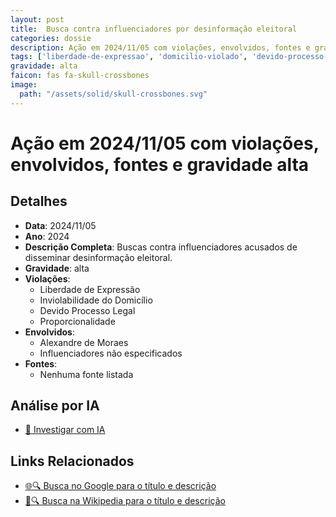 ```yaml
---
layout: post
title:  Busca contra influenciadores por desinformação eleitoral
categories: dossie
description: Ação em 2024/11/05 com violações, envolvidos, fontes e gravidade alta
tags: ['liberdade-de-expressao', 'domicilio-violado', 'devido-processo-legal', 'proporcionalidade', 'alexandre-de-moraes', 'influenciadores-nao-especificados', 'gravidade-alta']
gravidade: alta
faicon: fas fa-skull-crossbones
image:
  path: "/assets/solid/skull-crossbones.svg"
---
```


# Ação em 2024/11/05 com violações, envolvidos, fontes e gravidade alta

## Detalhes
- **Data**: 2024/11/05
- **Ano**: 2024
- **Descrição Completa**: Buscas contra influenciadores acusados de disseminar desinformação eleitoral.
- **Gravidade**: alta <i class="fas fa-skull-crossbones fa-2x"></i>
- **Violações**:
  - Liberdade de Expressão
  - Inviolabilidade do Domicílio
  - Devido Processo Legal
  - Proporcionalidade
- **Envolvidos**:
  - Alexandre de Moraes
  - Influenciadores não especificados
- **Fontes**:
  - Nenhuma fonte listada

## Análise por IA
- [🤖 Investigar com IA](https://www.perplexity.ai/search?q=%22Alexandre%20de%20Moraes%22%20Busca%20contra%20influenciadores%20por%20desinforma%C3%A7%C3%A3o%20eleitoral%20Buscas%20contra%20influenciadores%20acusados%20de%20disseminar%20desinforma%C3%A7%C3%A3o%20eleitoral.%20Liberdade%20de%20Express%C3%A3o%20Inviolabilidade%20do%20Domic%C3%ADlio%20Devido%20Processo%20Legal%20Proporcionalidade%202024%20gravidade%20alta)

## Links Relacionados
- [🌐🔍 Busca no Google para o título e descrição](https://www.google.com/search?q=%22Alexandre%20de%20Moraes%22%20Busca%20contra%20influenciadores%20por%20desinforma%C3%A7%C3%A3o%20eleitoral%20Buscas%20contra%20influenciadores%20acusados%20de%20disseminar%20desinforma%C3%A7%C3%A3o%20eleitoral.%20Liberdade%20de%20Express%C3%A3o%20Inviolabilidade%20do%20Domic%C3%ADlio%20Devido%20Processo%20Legal%20Proporcionalidade%202024%20gravidade%20alta)
- [📖🔍 Busca na Wikipedia para o título e descrição](https://pt.wikipedia.org/w/index.php?search=%22Alexandre%20de%20Moraes%22%20Busca%20contra%20influenciadores%20por%20desinforma%C3%A7%C3%A3o%20eleitoral%20Buscas%20contra%20influenciadores%20acusados%20de%20disseminar%20desinforma%C3%A7%C3%A3o%20eleitoral.%20Liberdade%20de%20Express%C3%A3o%20Inviolabilidade%20do%20Domic%C3%ADlio%20Devido%20Processo%20Legal%20Proporcionalidade%202024%20gravidade%20alta)

